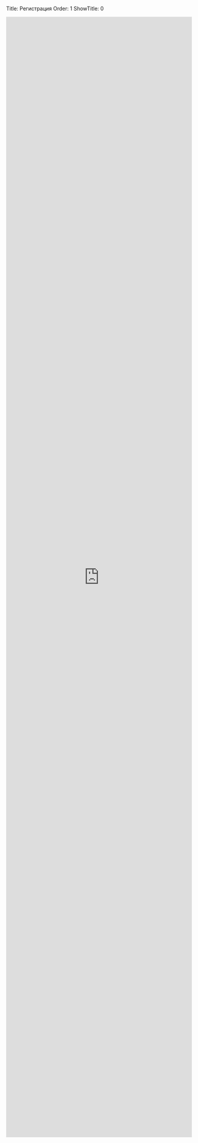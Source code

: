 Title: Регистрация
Order: 1
ShowTitle: 0

<iframe src="https://docs.google.com/forms/d/e/1FAIpQLSfeA8q3cEnK1XmZ1vXjqMQUKldzOZ38ovUpE1ASIDnptO3ubg/viewform?embedded=true" width="100%" height="3035px" frameborder="0" marginheight="0" marginwidth="0">Загрузка...</iframe>
